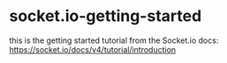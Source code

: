 # socket.io-getting-started

this is the getting started tutorial from the Socket.io docs: https://socket.io/docs/v4/tutorial/introduction
